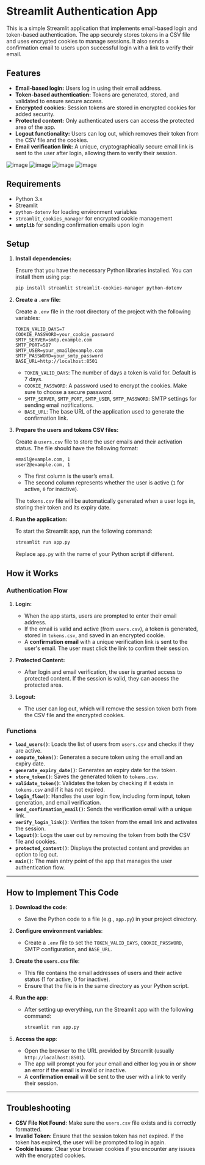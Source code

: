 
# Streamlit Authentication App

This is a simple Streamlit application that implements email-based login and token-based authentication. The app securely stores tokens in a CSV file and uses encrypted cookies to manage sessions. It also sends a confirmation email to users upon successful login with a link to verify their email.

## Features

- **Email-based login:** Users log in using their email address.
- **Token-based authentication:** Tokens are generated, stored, and validated to ensure secure access.
- **Encrypted cookies:** Session tokens are stored in encrypted cookies for added security.
- **Protected content:** Only authenticated users can access the protected area of the app.
- **Logout functionality:** Users can log out, which removes their token from the CSV file and the cookies.
- **Email verification link:** A unique, cryptographically secure email link is sent to the user after login, allowing them to verify their session.
  
![image](https://github.com/user-attachments/assets/cbadbb29-a83d-4f85-bf14-267b56546954)
![image](https://github.com/user-attachments/assets/ab329fef-8451-443a-98bd-3ec9300dba62)
![image](https://github.com/user-attachments/assets/e2ecc967-d4f1-4285-ba10-dd33e2f50d88)
![image](https://github.com/user-attachments/assets/ff012889-5d76-46e7-93ff-6eaf4699750f)

## Requirements

- Python 3.x
- Streamlit
- `python-dotenv` for loading environment variables
- `streamlit_cookies_manager` for encrypted cookie management
- **`smtplib`** for sending confirmation emails upon login

## Setup

1. **Install dependencies:**

   Ensure that you have the necessary Python libraries installed. You can install them using `pip`:

   ```bash
   pip install streamlit streamlit-cookies-manager python-dotenv
   ```

2. **Create a `.env` file:**

   Create a `.env` file in the root directory of the project with the following variables:

   ```
   TOKEN_VALID_DAYS=7
   COOKIE_PASSWORD=your_cookie_password
   SMTP_SERVER=smtp.example.com
   SMTP_PORT=587
   SMTP_USER=your_email@example.com
   SMTP_PASSWORD=your_smtp_password
   BASE_URL=http://localhost:8501
   ```

   - `TOKEN_VALID_DAYS`: The number of days a token is valid for. Default is 7 days.
   - `COOKIE_PASSWORD`: A password used to encrypt the cookies. Make sure to choose a secure password.
   - `SMTP_SERVER`, `SMTP_PORT`, `SMTP_USER`, `SMTP_PASSWORD`: SMTP settings for sending email notifications.
   - `BASE_URL`: The base URL of the application used to generate the confirmation link.

3. **Prepare the users and tokens CSV files:**

   Create a `users.csv` file to store the user emails and their activation status. The file should have the following format:

   ```
   email@example.com, 1
   user2@example.com, 1
   ```

   - The first column is the user’s email.
   - The second column represents whether the user is active (`1` for active, `0` for inactive).

   The `tokens.csv` file will be automatically generated when a user logs in, storing their token and its expiry date.

4. **Run the application:**

   To start the Streamlit app, run the following command:

   ```bash
   streamlit run app.py
   ```

   Replace `app.py` with the name of your Python script if different.

## How it Works

### Authentication Flow

1. **Login:**
   - When the app starts, users are prompted to enter their email address.
   - If the email is valid and active (from `users.csv`), a token is generated, stored in `tokens.csv`, and saved in an encrypted cookie.
   - A **confirmation email** with a unique verification link is sent to the user's email. The user must click the link to confirm their session.

2. **Protected Content:**
   - After login and email verification, the user is granted access to protected content. If the session is valid, they can access the protected area.

3. **Logout:**
   - The user can log out, which will remove the session token both from the CSV file and the encrypted cookies.

### Functions

- **`load_users()`**: Loads the list of users from `users.csv` and checks if they are active.
- **`compute_token()`**: Generates a secure token using the email and an expiry date.
- **`generate_expiry_date()`**: Generates an expiry date for the token.
- **`store_token()`**: Saves the generated token to `tokens.csv`.
- **`validate_token()`**: Validates the token by checking if it exists in `tokens.csv` and if it has not expired.
- **`login_flow()`**: Handles the user login flow, including form input, token generation, and email verification.
- **`send_confirmation_email()`**: Sends the verification email with a unique link.
- **`verify_login_link()`**: Verifies the token from the email link and activates the session.
- **`logout()`**: Logs the user out by removing the token from both the CSV file and cookies.
- **`protected_content()`**: Displays the protected content and provides an option to log out.
- **`main()`**: The main entry point of the app that manages the user authentication flow.

---

## How to Implement This Code

1. **Download the code**:
   - Save the Python code to a file (e.g., `app.py`) in your project directory.

2. **Configure environment variables**:
   - Create a `.env` file to set the `TOKEN_VALID_DAYS`, `COOKIE_PASSWORD`, SMTP configuration, and `BASE_URL`.

3. **Create the `users.csv` file**:
   - This file contains the email addresses of users and their active status (1 for active, 0 for inactive).
   - Ensure that the file is in the same directory as your Python script.

4. **Run the app**:
   - After setting up everything, run the Streamlit app with the following command:

     ```bash
     streamlit run app.py
     ```

5. **Access the app**:
   - Open the browser to the URL provided by Streamlit (usually `http://localhost:8501`).
   - The app will prompt you for your email and either log you in or show an error if the email is invalid or inactive.
   - A **confirmation email** will be sent to the user with a link to verify their session.

---

## Troubleshooting

- **CSV File Not Found**: Make sure the `users.csv` file exists and is correctly formatted.
- **Invalid Token**: Ensure that the session token has not expired. If the token has expired, the user will be prompted to log in again.
- **Cookie Issues**: Clear your browser cookies if you encounter any issues with the encrypted cookies.

